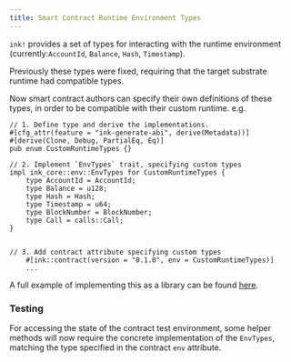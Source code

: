 ```yaml
---
title: Smart Contract Runtime Environment Types
---
```


`ink!` provides a set of types for interacting with the runtime environment (currently:`AccountId`,
`Balance`, `Hash`, `Timestamp`).

Previously these types were fixed, requiring that the target substrate runtime had compatible types.

Now smart contract authors can specify their own definitions of these types, in order to be
compatible with their custom runtime. e.g.

```
// 1. Define type and derive the implementations.
#[cfg_attr(feature = "ink-generate-abi", derive(Metadata))]
#[derive(Clone, Debug, PartialEq, Eq)]
pub enum CustomRuntimeTypes {}

// 2. Implement `EnvTypes` trait, specifying custom types
impl ink_core::env::EnvTypes for CustomRuntimeTypes {
    type AccountId = AccountId;
    type Balance = u128;
    type Hash = Hash;
    type Timestamp = u64;
    type BlockNumber = BlockNumber;
    type Call = calls::Call;
}


// 3. Add contract attribute specifying custom types
    #[ink::contract(version = "0.1.0", env = CustomRuntimeTypes)]
    ...
```

A full example of implementing this as a library can be found
[here](https://github.com/paritytech/ink-types-node-runtime).

### Testing

For accessing the state of the contract test environment, some helper methods will now require the
concrete implementation of the `EnvTypes`, matching the type specified in the contract `env`
attribute.

